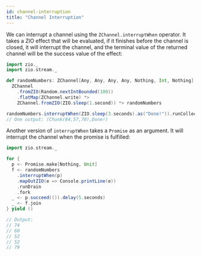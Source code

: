 ```yaml
---
id: channel-interruption
title: "Channel Interruption"
---
```


We can interrupt a channel using the `ZChannel.interruptWhen` operator. It takes a ZIO effect that will be evaluated, if it finishes before the channel is closed, it will interrupt the channel, and the terminal value of the returned channel will be the success value of the effect:

```scala mdoc:silent
import zio._
import zio.stream._

def randomNumbers: ZChannel[Any, Any, Any, Any, Nothing, Int, Nothing] =
  ZChannel
    .fromZIO(Random.nextIntBounded(100))
    .flatMap(ZChannel.write) *>
    ZChannel.fromZIO(ZIO.sleep(1.second)) *> randomNumbers

randomNumbers.interruptWhen(ZIO.sleep(3.seconds).as("Done!")).runCollect.debug
// One output: (Chunk(84,57,70),Done!)
```

Another version of `interruptWhen` takes a `Promise` as an argument. It will interrupt the channel when the promise is fulfilled:

```scala mdoc:compile-only
import zio.stream._

for {
  p <- Promise.make[Nothing, Unit]
  f <- randomNumbers
    .interruptWhen(p)
    .mapOutZIO(e => Console.printLine(e))
    .runDrain
    .fork
  _ <- p.succeed(()).delay(5.seconds)
  _ <- f.join
} yield ()

// Output:
// 74
// 60
// 52
// 52
// 79
``` 
